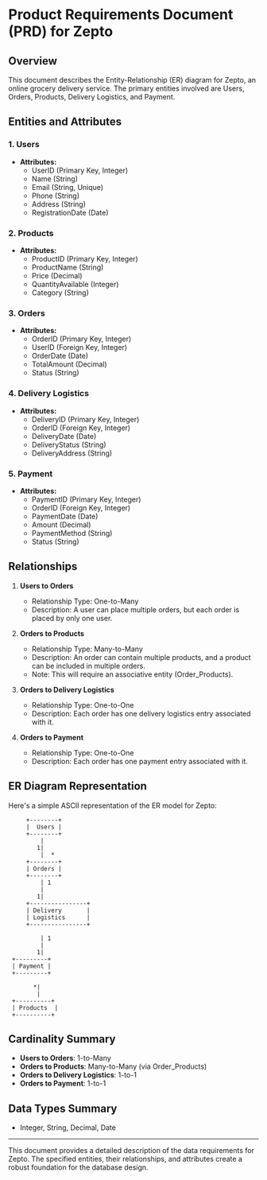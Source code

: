 # Product Requirements Document (PRD) for Zepto

## Overview
This document describes the Entity-Relationship (ER) diagram for Zepto, an online grocery delivery service. The primary entities involved are Users, Orders, Products, Delivery Logistics, and Payment.

## Entities and Attributes

### 1. Users
- **Attributes:**
  - UserID (Primary Key, Integer)
  - Name (String)
  - Email (String, Unique)
  - Phone (String)
  - Address (String)
  - RegistrationDate (Date)

### 2. Products
- **Attributes:**
  - ProductID (Primary Key, Integer)
  - ProductName (String)
  - Price (Decimal)
  - QuantityAvailable (Integer)
  - Category (String)

### 3. Orders
- **Attributes:**
  - OrderID (Primary Key, Integer)
  - UserID (Foreign Key, Integer)
  - OrderDate (Date)
  - TotalAmount (Decimal)
  - Status (String)

### 4. Delivery Logistics
- **Attributes:**
  - DeliveryID (Primary Key, Integer)
  - OrderID (Foreign Key, Integer)
  - DeliveryDate (Date)
  - DeliveryStatus (String)
  - DeliveryAddress (String)

### 5. Payment
- **Attributes:**
  - PaymentID (Primary Key, Integer)
  - OrderID (Foreign Key, Integer)
  - PaymentDate (Date)
  - Amount (Decimal)
  - PaymentMethod (String)
  - Status (String)

## Relationships

1. **Users to Orders**
   - Relationship Type: One-to-Many
   - Description: A user can place multiple orders, but each order is placed by only one user.

2. **Orders to Products**
   - Relationship Type: Many-to-Many
   - Description: An order can contain multiple products, and a product can be included in multiple orders.
   - Note: This will require an associative entity (Order_Products).

3. **Orders to Delivery Logistics**
   - Relationship Type: One-to-One
   - Description: Each order has one delivery logistics entry associated with it.

4. **Orders to Payment**
   - Relationship Type: One-to-One
   - Description: Each order has one payment entry associated with it.

## ER Diagram Representation

Here's a simple ASCII representation of the ER model for Zepto:

```
     +--------+
     |  Users |
     +--------+
         |
        1|  
         |  *  
     +--------+
     | Orders |
     +--------+
         | 1
         |   
        1|  
     +----------------+
     | Delivery       |
     | Logistics      |
     +----------------+
         
         | 1
         | 
        1|
 +---------+    
 | Payment |
 +---------+
         
       *|  
        |   
 +----------+
 | Products  |
 +----------+
 ```

## Cardinality Summary
- **Users to Orders**: 1-to-Many
- **Orders to Products**: Many-to-Many (via Order_Products)
- **Orders to Delivery Logistics**: 1-to-1
- **Orders to Payment**: 1-to-1

## Data Types Summary
- Integer, String, Decimal, Date

---

This document provides a detailed description of the data requirements for Zepto. The specified entities, their relationships, and attributes create a robust foundation for the database design.